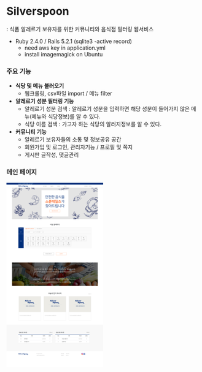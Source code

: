 # Silverspoon 
: 식품 알레르기 보유자를 위한 커뮤니티와 음식점 필터링 웹서비스

- Ruby 2.4.0 / Rails 5.2.1 (sqlite3 -active record) 
  + need aws key in application.yml 
  + install imagemagick on Ubuntu 

### 주요 기능
  - <b>식당 및 메뉴 불러오기</b> 
    - 웹크롤링, csv파일 import / 메뉴 filter
  - <b>알레르기 성분 필터링 기능</b>
    - 알레르기 성분 검색 : 알레르기 성분을 입력하면 해당 성분이 들어가지 않은 메뉴(메뉴와 식당정보)를 알 수 있다.
    - 식당 이름 검색 : 가고자 하는 식당의 알러지정보를 알 수 있다.
   - <b>커뮤니티 기능</b>
     - 알레르기 보유자들의 소통 및 정보공유 공간
     - 회원가입 및 로그인, 관리자기능 / 프로필 및 쪽지
     - 게시판 글작성, 댓글관리

### 메인 페이지
<img src="./screenshot/main.png" width="50%">
